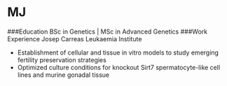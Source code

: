 # MJ

###Education
BSc in Genetics | MSc in Advanced Genetics
###Work Experience
Josep Carreas Leukaemia Institute
- Establishment of cellular and tissue in vitro models to study emerging fertility preservation strategies
- Optimized culture conditions for knockout Sirt7 spermatocyte-like cell lines and murine gonadal tissue

